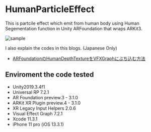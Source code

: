 # HumanParticleEffect

This is partcile effect which emit from human body using Human Segementation function in Unity ARFoundation that wraps ARKit3.

![sample](https://raw.github.com/wiki/YoHana19/HumanParticleEffect/images/sample.gif)

I also explain the codes in this blogs. (Japanese Only)
- [ARFoundationのHumanDepthTextureをVFXGraphにぶち込む方法](https://qiita.com/yohanashima/items/dd3f1ea20fc783bbcd8c)

## Enviroment the code tested
- Unity2019.3.4f1
- Universal RP 7.2.1
- AR Foundation preview.3 - 3.1.0
- ARKit XR Plugin preview.4 - 3.1.0
- XR Legacy Input Helpers 2.0.6
- Visual Effect Graph 7.2.1
- Xcode 11.3.1
- iPhone 11 pro (iOS 13.3.1)
